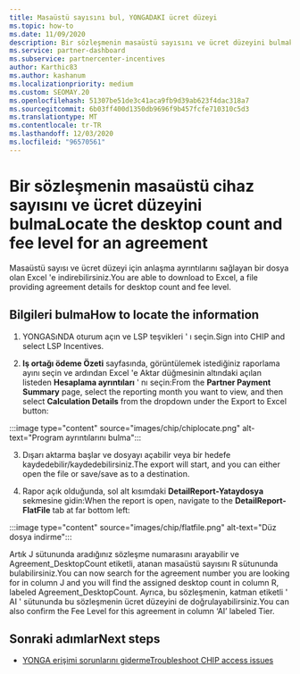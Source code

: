 ```yaml
---
title: Masaüstü sayısını bul, YONGADAKI ücret düzeyi
ms.topic: how-to
ms.date: 11/09/2020
description: Bir sözleşmenin masaüstü sayısını ve ücret düzeyini bulmak için kanal teşvikleri platformunu (yonga) nasıl kullanacağınızı öğrenin.
ms.service: partner-dashboard
ms.subservice: partnercenter-incentives
author: Karthic83
ms.author: kashanum
ms.localizationpriority: medium
ms.custom: SEOMAY.20
ms.openlocfilehash: 51307be51de3c41aca9fb9d39ab623f4dac318a7
ms.sourcegitcommit: 6b03ff400d1350db9696f9b457fcfe710310c5d3
ms.translationtype: MT
ms.contentlocale: tr-TR
ms.lasthandoff: 12/03/2020
ms.locfileid: "96570561"
---
```

# <a name="locate-the-desktop-count-and-fee-level-for-an-agreement"></a><span data-ttu-id="29de0-103">Bir sözleşmenin masaüstü cihaz sayısını ve ücret düzeyini bulma</span><span class="sxs-lookup"><span data-stu-id="29de0-103">Locate the desktop count and fee level for an agreement</span></span>

<span data-ttu-id="29de0-104">Masaüstü sayısı ve ücret düzeyi için anlaşma ayrıntılarını sağlayan bir dosya olan Excel 'e indirebilirsiniz.</span><span class="sxs-lookup"><span data-stu-id="29de0-104">You are able to download to Excel, a file providing agreement details for desktop count and fee level.</span></span>

## <a name="how-to-locate-the-information"></a><span data-ttu-id="29de0-105">Bilgileri bulma</span><span class="sxs-lookup"><span data-stu-id="29de0-105">How to locate the information</span></span>

1. <span data-ttu-id="29de0-106">YONGASıNDA oturum açın ve LSP teşvikleri ' ı seçin.</span><span class="sxs-lookup"><span data-stu-id="29de0-106">Sign into CHIP and select LSP Incentives.</span></span>

2. <span data-ttu-id="29de0-107">**Iş ortağı ödeme Özeti** sayfasında, görüntülemek istediğiniz raporlama ayını seçin ve ardından Excel 'e Aktar düğmesinin altındaki açılan listeden **Hesaplama ayrıntıları** ' nı seçin:</span><span class="sxs-lookup"><span data-stu-id="29de0-107">From the **Partner Payment Summary** page, select the reporting month you want to view, and then select **Calculation Details** from the dropdown under the Export to Excel button:</span></span>

:::image type="content" source="images/chip/chiplocate.png" alt-text="Program ayrıntılarını bulma":::

3. <span data-ttu-id="29de0-109">Dışarı aktarma başlar ve dosyayı açabilir veya bir hedefe kaydedebilir/kaydedebilirsiniz.</span><span class="sxs-lookup"><span data-stu-id="29de0-109">The export will start, and you can either open the file or save/save as to a destination.</span></span>

4. <span data-ttu-id="29de0-110">Rapor açık olduğunda, sol alt kısımdaki **DetailReport-Yataydosya** sekmesine gidin:</span><span class="sxs-lookup"><span data-stu-id="29de0-110">When the report is open, navigate to the **DetailReport-FlatFile** tab at far bottom left:</span></span>

:::image type="content" source="images/chip/flatfile.png" alt-text="Düz dosya indirme":::

<span data-ttu-id="29de0-112">Artık J sütununda aradığınız sözleşme numarasını arayabilir ve Agreement_DesktopCount etiketli, atanan masaüstü sayısını R sütununda bulabilirsiniz.</span><span class="sxs-lookup"><span data-stu-id="29de0-112">You can now search for the agreement number you are looking for in column J and you will find the assigned desktop count in column R, labeled Agreement_DesktopCount.</span></span> <span data-ttu-id="29de0-113">Ayrıca, bu sözleşmenin, katman etiketli ' AI ' sütununda bu sözleşmenin ücret düzeyini de doğrulayabilirsiniz.</span><span class="sxs-lookup"><span data-stu-id="29de0-113">You can also confirm the Fee Level for this agreement in column ‘AI’ labeled Tier.</span></span>

## <a name="next-steps"></a><span data-ttu-id="29de0-114">Sonraki adımlar</span><span class="sxs-lookup"><span data-stu-id="29de0-114">Next steps</span></span>

- [<span data-ttu-id="29de0-115">YONGA erişimi sorunlarını giderme</span><span class="sxs-lookup"><span data-stu-id="29de0-115">Troubleshoot CHIP access issues</span></span>](chip-access-trouble.md)

